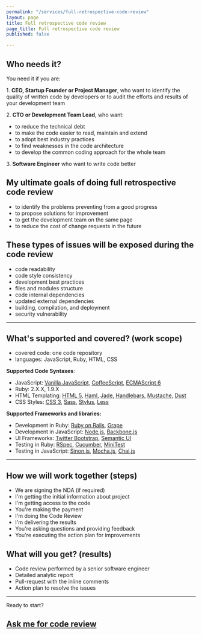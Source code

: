 ```yaml
---
permalink: "/services/full-retrospective-code-review"
layout: page
title: Full retrospective code review
page_title: Full retrospective code review
published: false

---
```

## Who needs it?

You need it if you are:

1\. **CEO, Startup Founder or Project Manager**,
who want to identify the quality of written code by developers
or to audit the efforts and results of your development team

2\. **CTO or Development Team Lead**, who want:

* to reduce the technical debt
* to make the code easier to read, maintain and extend
* to adopt best industry practices
* to find weaknesses in the code architecture
* to develop the common coding approach for the whole team

3\. **Software Engineer** who want to write code better

## My ultimate goals of doing full retrospective code review

* to identify the problems preventing from a good progress
* to propose solutions for improvement
* to get the development team on the same page
* to reduce the cost of change requests in the future

## These types of issues will be exposed during the code review

* code readability
* code style consistency
* development best practices
* files and modules structure
* code internal dependencies
* updated external dependencies
* building, compilation, and deployment
* security vulnerability

---

## What's supported and covered? (work scope)

* covered code: one code repository
* languages: JavaScript, Ruby, HTML, CSS

**Supported Code Syntaxes**:

* JavaScript: [Vanilla JavaScript](http://vanilla-js.com), [CoffeeScript](http://coffeescript.org), [ECMAScript 6](http://es6-features.org)
* Ruby: 2.X.X, 1.9.X
* HTML Templating: [HTML 5](https://en.wikipedia.org/wiki/HTML5), [Haml](http://haml.info), [Jade](http://jade-lang.com), [Handlebars](http://handlebarsjs.com/), [Mustache](https://mustache.github.io/#demo), [Dust](http://www.dustjs.com)
* CSS Styles: [CSS 3](https://en.wikipedia.org/wiki/Cascading_Style_Sheets), [Sass](http://sass-lang.com), [Stylus](http://stylus-lang.com), [Less](http://lesscss.org)

**Supported Frameworks and libraries:**

* Development in Ruby: [Ruby on Rails](https://github.com/rails/rails), [Grape](https://github.com/ruby-grape/grape)
* Development in JavaScript: [Node.js](https://nodejs.org), [Backbone.js](http://backbonejs.org)
* UI Frameworks: [Twitter Bootstrap](https://getbootstrap.com), [Semantic UI](http://semantic-ui.com)
* Testing in Ruby: [RSpec](http://rspec.info), [Cucumber](https://cucumber.io), [MiniTest](https://github.com/seattlerb/minitest)
* Testing in JavaScript: [Sinon.js](http://sinonjs.org), [Mocha.js](https://mochajs.org), [Chai.js](http://chaijs.com)

---

## How we will work together (steps)

* We are signing the NDA (if required)
* I'm getting the initial information about project
* I'm getting access to the code
* You're making the payment
* I'm doing the Code Review
* I'm delivering the results
* You're asking questions and providing feedback
* You're executing the action plan for improvements

## What will you get? (results)

* Code review performed by a senior software engineer
* Detailed analytic report
* Pull-request with the inline comments
* Action plan to resolve the issues

---

Ready to start?

## [Ask me for code review](https://goo.gl/forms/7wh9VrOyUTHplWug1)